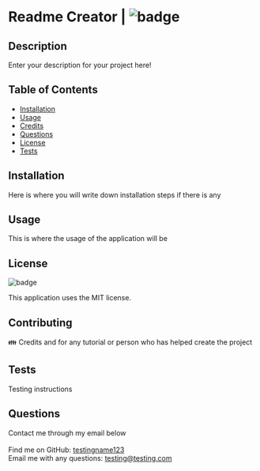 
# Readme Creator | ![badge](https://img.shields.io/badge/license-MIT-brightgreen)<br />

## Description
Enter your description for your project here!

## Table of Contents

- [Installation](#installation)
- [Usage](#usage)
- [Credits](#credits)
- [Questions](#questions)
- [License](#license)
- [Tests](#tests)

## Installation
Here is where you will write down installation steps if there is any

## Usage
This is where the usage of the application will be

## License

![badge](https://img.shields.io/badge/license-MIT-brightgreen)

This application uses the MIT license.

## Contributing
👪 Credits and for any tutorial or person who has helped create the project

## Tests
Testing instructions 

## Questions
Contact me through my email below<br />
<br />
Find me on GitHub: [testingname123](https://github.com/testingname123)<br />
Email me with any questions: testing@testing.com<br /><br />
    